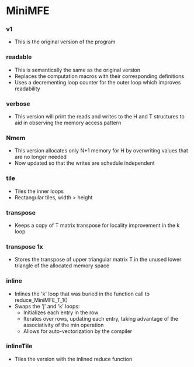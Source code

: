 # MiniMFE

### v1
* This is the original version of the program

### readable
* This is semantically the same as the original version
* Replaces the computation macros with their corresponding definitions
* Uses a decrementing loop counter for the outer loop which improves readability

### verbose
* This version will print the reads and writes to the H and T structures to aid in observing the memory access pattern

### Nmem
* This version allocates only N+1 memory for H by overwriting values that are no longer needed
* Now updated so that the writes are schedule independent

### tile
* Tiles the inner loops
* Rectangular tiles, width > height

### transpose
* Keeps a copy of T matrix transpose for locality improvement in the k loop

### transpose 1x
* Stores the transpose of upper triangular matrix T in the unused lower triangle of the allocated memory space

### inline
* Inlines the 'k' loop that was buried in the function call to reduce_MiniMFE_T_1()
* Swaps the 'j' and 'k' loops:
  * Initializes each entry in the row
  * Iterates over rows, updating each entry, taking advantage of the associativity of the min operation
  * Allows for auto-vectorization by the compiler

### inlineTile
* Tiles the version with the inlined reduce function


